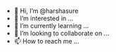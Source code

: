 - 👋 Hi, I’m @harshasure
- 👀 I’m interested in ...
- 🌱 I’m currently learning ...
- 💞️ I’m looking to collaborate on ...
- 📫 How to reach me ...

<!---
harshasure/harshasure is a ✨ special ✨ repository because its `README.md` (this file) appears on your GitHub profile.
You can click the Preview link to take a look at your changes.
--->
